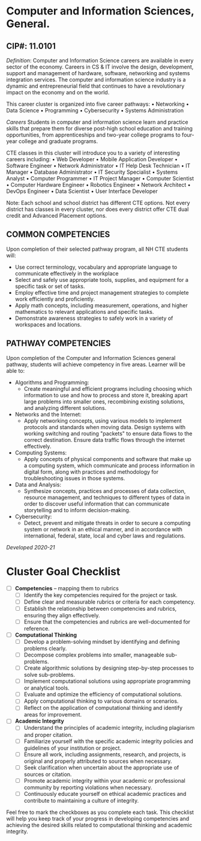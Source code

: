# Computer and Information Sciences, General.
## CIP#: 11.0101
*Definition*: Computer and Information Science careers are available in every sector of the economy. 
Careers in CS & IT involve the design, development, support and management of hardware, software, 
networking and systems integration services. The computer and information science industry is a 
dynamic and entrepreneurial field that continues to have a revolutionary impact on the economy and on 
the world.

This career cluster is organized into five career pathways:
• Networking
• Data Science
• Programming
• Cybersecurity
• Systems Administration

*Careers*
Students in computer and information science learn and practice skills that prepare them for diverse 
post-high school education and training opportunities, from apprenticeships and two-year college 
programs to four-year college and graduate programs.

CTE classes in this cluster will introduce you to a variety of interesting careers including:
• Web Developer
• Mobile Application Developer
• Software Engineer
• Network Administrator
• IT Help Desk Technician
• IT Manager
• Database Administrator
• IT Security Specialist
• Systems Analyst
• Computer Programmer
• IT Project Manager
• Computer Scientist
• Computer Hardware Engineer
• Robotics Engineer
• Network Architect
• DevOps Engineer
• Data Scientist
• User Interface Developer

Note: Each school and school district has different CTE options. Not every district has classes in every 
cluster, nor does every district offer CTE dual credit and Advanced Placement options.

## COMMON COMPETENCIES
Upon completion of their selected pathway program, all NH CTE students will:
- Use correct terminology, vocabulary and appropriate language to communicate effectively in the 
workplace
- Select and safely use appropriate tools, supplies, and equipment for a specific task or set of tasks.
- Employ effective time and project management strategies to complete work efficiently and 
proficiently.
- Apply math concepts, including measurement, operations, and higher mathematics to relevant 
applications and specific tasks.
- Demonstrate awareness strategies to safely work in a variety of workspaces and locations.

## PATHWAY COMPETENCIES
Upon completion of the Computer and Information Sciences general pathway, students will achieve 
competency in five areas.
Learner will be able to: 
- Algorithms and Programming: 
	- Create meaningful and efficient programs including choosing which information to use and how to process and store it, breaking apart large problems into smaller ones, recombining existing solutions, and analyzing different solutions.
- Networks and the Internet:
	- Apply networking concepts, using various models to implement protocols and standards  when moving data. Design systems with working switching and routing "packets" to ensure data flows to the correct destination. Ensure data traffic flows through the internet effectively.
- Computing Systems: 
	- Apply concepts of physical components and software that make up a computing system, which communicate and process information in digital form, along with practices and methodology for troubleshooting issues in those systems.
- Data and Analysis: 
	- Synthesize concepts, practices and processes of data collection, resource management, and  techniques to different types of data in order to discover useful information that can communicate storytelling and to inform decision-making.
- Cybersecurity:
	- Detect, prevent and mitigate threats in order to secure a computing system or network in an ethical manner, and in accordance with international, federal, state, local and cyber laws and regulations.

*Developed 2020-21*

# Cluster Goal Checklist

- [ ] **Competencies** – mapping them to rubrics
  - [ ] Identify the key competencies required for the project or task.
  - [ ] Define clear and measurable rubrics or criteria for each competency.
  - [ ] Establish the relationship between competencies and rubrics, ensuring they align effectively.
  - [ ] Ensure that the competencies and rubrics are well-documented for reference.

- [ ] **Computational Thinking**
  - [ ] Develop a problem-solving mindset by identifying and defining problems clearly.
  - [ ] Decompose complex problems into smaller, manageable sub-problems.
  - [ ] Create algorithmic solutions by designing step-by-step processes to solve sub-problems.
  - [ ] Implement computational solutions using appropriate programming or analytical tools.
  - [ ] Evaluate and optimize the efficiency of computational solutions.
  - [ ] Apply computational thinking to various domains or scenarios.
  - [ ] Reflect on the application of computational thinking and identify areas for improvement.

- [ ] **Academic Integrity**
  - [ ] Understand the principles of academic integrity, including plagiarism and proper citation.
  - [ ] Familiarize yourself with the specific academic integrity policies and guidelines of your institution or project.
  - [ ] Ensure all work, including assignments, research, and projects, is original and properly attributed to sources when necessary.
  - [ ] Seek clarification when uncertain about the appropriate use of sources or citation.
  - [ ] Promote academic integrity within your academic or professional community by reporting violations when necessary.
  - [ ] Continuously educate yourself on ethical academic practices and contribute to maintaining a culture of integrity.

Feel free to mark the checkboxes as you complete each task. This checklist will help you keep track of your progress in developing competencies and achieving the desired skills related to computational thinking and academic integrity.